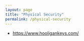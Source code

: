 ```yaml
---
layout: page
title: "Physical Security"
permalink: /physical-security
---
```


* https://www.hooligankeys.com/
